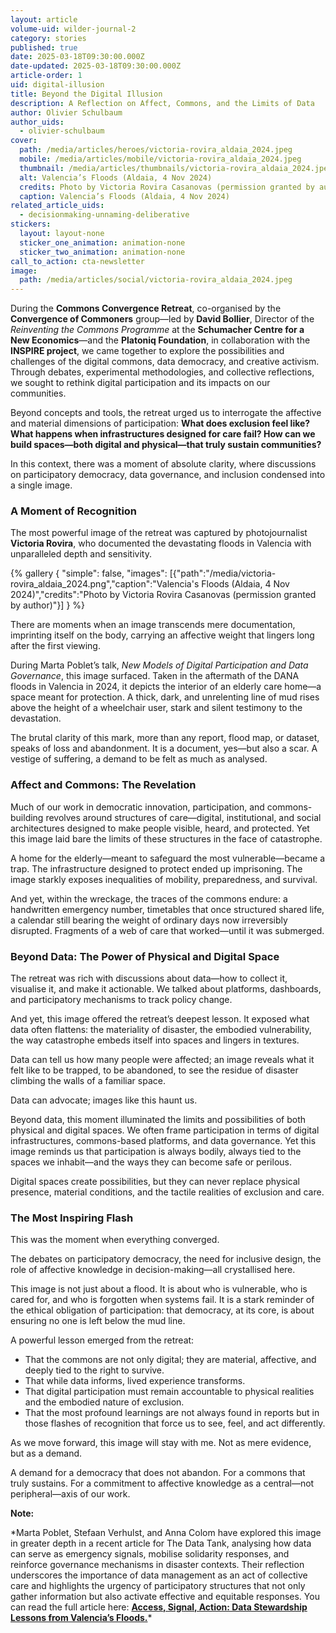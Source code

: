 ```yaml
---
layout: article
volume-uid: wilder-journal-2
category: stories
published: true
date: 2025-03-18T09:30:00.000Z
date-updated: 2025-03-18T09:30:00.000Z
article-order: 1
uid: digital-illusion
title: Beyond the Digital Illusion
description: A Reflection on Affect, Commons, and the Limits of Data
author: Olivier Schulbaum
author_uids:
  - olivier-schulbaum
cover:
  path: /media/articles/heroes/victoria-rovira_aldaia_2024.jpeg
  mobile: /media/articles/mobile/victoria-rovira_aldaia_2024.jpeg
  thumbnail: /media/articles/thumbnails/victoria-rovira_aldaia_2024.jpeg
  alt: Valencia’s Floods (Aldaia, 4 Nov 2024)
  credits: Photo by Victoria Rovira Casanovas (permission granted by author)
  caption: Valencia’s Floods (Aldaia, 4 Nov 2024)
related_article_uids:
  - decisionmaking-unnaming-deliberative
stickers:
  layout: layout-none
  sticker_one_animation: animation-none
  sticker_two_animation: animation-none
call_to_action: cta-newsletter
image:
  path: /media/articles/social/victoria-rovira_aldaia_2024.jpeg
---
```

During the **Commons Convergence Retreat**, co-organised by the **Convergence of Commoners** group—led by **David Bollier**, Director of the *Reinventing the Commons Programme* at the **Schumacher Centre for a New Economics**—and the **Platoniq Foundation**, in collaboration with the **INSPIRE project**, we came together to explore the possibilities and challenges of the digital commons, data democracy, and creative activism. Through debates, experimental methodologies, and collective reflections, we sought to rethink digital participation and its impacts on our communities.

Beyond concepts and tools, the retreat urged us to interrogate the affective and material dimensions of participation: **What does exclusion feel like? What happens when infrastructures designed for care fail? How can we build spaces—both digital and physical—that truly sustain communities?**

In this context, there was a moment of absolute clarity, where discussions on participatory democracy, data governance, and inclusion condensed into a single image.

### **A Moment of Recognition**

The most powerful image of the retreat was captured by photojournalist **Victoria Rovira**, who documented the devastating floods in Valencia with unparalleled depth and sensitivity.

{% gallery { "simple": false, "images": [{"path":"/media/victoria-rovira_aldaia_2024.png","caption":"Valencia's Floods (Aldaia, 4 Nov 2024)","credits":"Photo by Victoria Rovira Casanovas (permission granted by author)"}] } %}

There are moments when an image transcends mere documentation, imprinting itself on the body, carrying an affective weight that lingers long after the first viewing.

During Marta Poblet’s talk, *New Models of Digital Participation and Data Governance*, this image surfaced. Taken in the aftermath of the DANA floods in Valencia in 2024, it depicts the interior of an elderly care home—a space meant for protection. A thick, dark, and unrelenting line of mud rises above the height of a wheelchair user, stark and silent testimony to the devastation.

The brutal clarity of this mark, more than any report, flood map, or dataset, speaks of loss and abandonment. It is a document, yes—but also a scar. A vestige of suffering, a demand to be felt as much as analysed.

### **Affect and Commons: The Revelation**

Much of our work in democratic innovation, participation, and commons-building revolves around structures of care—digital, institutional, and social architectures designed to make people visible, heard, and protected. Yet this image laid bare the limits of these structures in the face of catastrophe.

A home for the elderly—meant to safeguard the most vulnerable—became a trap. The infrastructure designed to protect ended up imprisoning. The image starkly exposes inequalities of mobility, preparedness, and survival.

And yet, within the wreckage, the traces of the commons endure: a handwritten emergency number, timetables that once structured shared life, a calendar still bearing the weight of ordinary days now irreversibly disrupted. Fragments of a web of care that worked—until it was submerged.

### **Beyond Data: The Power of Physical and Digital Space**

The retreat was rich with discussions about data—how to collect it, visualise it, and make it actionable. We talked about platforms, dashboards, and participatory mechanisms to track policy change.

And yet, this image offered the retreat’s deepest lesson. It exposed what data often flattens: the materiality of disaster, the embodied vulnerability, the way catastrophe embeds itself into spaces and lingers in textures.

Data can tell us how many people were affected; an image reveals what it felt like to be trapped, to be abandoned, to see the residue of disaster climbing the walls of a familiar space.

Data can advocate; images like this haunt us.

Beyond data, this moment illuminated the limits and possibilities of both physical and digital spaces. We often frame participation in terms of digital infrastructures, commons-based platforms, and data governance. Yet this image reminds us that participation is always bodily, always tied to the spaces we inhabit—and the ways they can become safe or perilous.

Digital spaces create possibilities, but they can never replace physical presence, material conditions, and the tactile realities of exclusion and care.

### **The Most Inspiring Flash**

This was the moment when everything converged.

The debates on participatory democracy, the need for inclusive design, the role of affective knowledge in decision-making—all crystallised here.

This image is not just about a flood. It is about who is vulnerable, who is cared for, and who is forgotten when systems fail. It is a stark reminder of the ethical obligation of participation: that democracy, at its core, is about ensuring no one is left below the mud line.

A powerful lesson emerged from the retreat:

* That the commons are not only digital; they are material, affective, and deeply tied to the right to survive.
* That while data informs, lived experience transforms.
* That digital participation must remain accountable to physical realities and the embodied nature of exclusion.
* That the most profound learnings are not always found in reports but in those flashes of recognition that force us to see, feel, and act differently.

As we move forward, this image will stay with me. Not as mere evidence, but as a demand.

A demand for a democracy that does not abandon. For a commons that truly sustains. For a commitment to affective knowledge as a central—not peripheral—axis of our work.

**Note:**

\*Marta Poblet, Stefaan Verhulst, and Anna Colom have explored this image in greater depth in a recent article for The Data Tank, analysing how data can serve as emergency signals, mobilise solidarity responses, and reinforce governance mechanisms in disaster contexts. Their reflection underscores the importance of data management as an act of collective care and highlights the urgency of participatory structures that not only gather information but also activate effective and equitable responses. You can read the full article here: **[Access, Signal, Action: Data Stewardship Lessons from Valencia’s Floods.](https://medium.com/@TheDataTank/access-signal-action-data-stewardship-lessons-from-valencias-floods-533d89162b39)***

